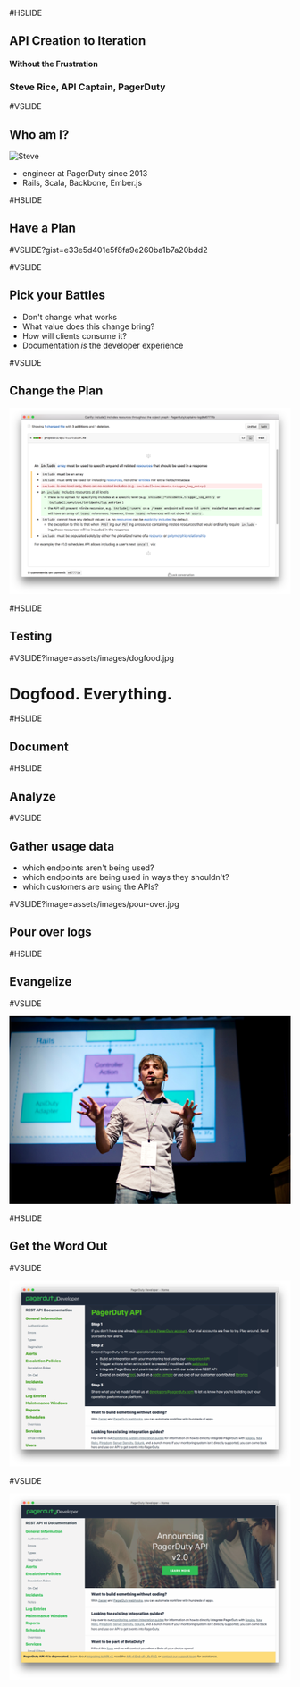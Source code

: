 #HSLIDE

## API Creation to Iteration
#### Without the Frustration

### Steve Rice, API Captain, <span class="pd-green">PagerDuty</span>

#VSLIDE

## Who am I?

![Steve](assets/images/)

- engineer at PagerDuty since 2013
- Rails, Scala, Backbone, Ember.js


#HSLIDE

## Have a Plan

#VSLIDE?gist=e33e5d401e5f8fa9e260ba1b7a20bdd2

#VSLIDE

## Pick your Battles

- Don't change what works <!-- .element: class="fragment" -->
- What value does this change bring? <!-- .element: class="fragment" -->
- How will clients consume it? <!-- .element: class="fragment" -->
- Documentation *is* the developer experience <!-- .element: class="fragment" -->

#VSLIDE

## Change the Plan

![Changed Includes](assets/images/change-proposal.png)


#HSLIDE

## Testing

#VSLIDE?image=assets/images/dogfood.jpg

# Dogfood. Everything.

#HSLIDE

## Document

#HSLIDE

## Analyze

#VSLIDE

## Gather usage data

- which endpoints aren't being used?
- which endpoints are being used in ways they shouldn't?
- which customers are using the APIs?

#VSLIDE?image=assets/images/pour-over.jpg

## Pour over logs

#HSLIDE

## Evangelize

#VSLIDE

![PagerCon Talk: API 0 to 30](assets/images/pagercon-talk.jpg)

#HSLIDE

## Get the Word Out

#VSLIDE

![v1 docs banner](assets/images/v1-docs-bannerless.png)

#VSLIDE

![v1 docs banner](assets/images/v1-docs-banner.png)